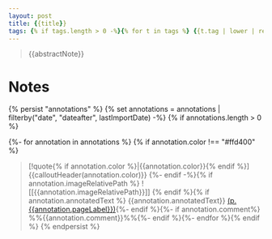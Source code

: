 ```yaml
---
layout: post
title: {{title}}
tags: {% if tags.length > 0 -%}{% for t in tags %} {{t.tag | lower | replace(" ", "-")}}{%- endfor %}{% endif %}
---
```


> {{abstractNote}}

# Notes
{% persist "annotations" %}
{% set annotations = annotations | filterby("date", "dateafter", lastImportDate) -%}
{% if annotations.length > 0 %}

{%- for annotation in annotations %}
{% if annotation.color !== "#ffd400" %}
>[!quote{% if annotation.color %}|{{annotation.color}}{% endif %}] {{calloutHeader(annotation.color)}}
>{%- endif -%}{% if annotation.imageRelativePath %}
![[{{annotation.imageRelativePath}}]] {% endif %}{% if annotation.annotatedText %}
{{annotation.annotatedText}} [(p. {{annotation.pageLabel}})](zotero://open-pdf/library/items/{{annotation.attachment.itemKey}}?page={{annotation.pageLabel}}&annotation={{annotation.id}}){%- endif %}{%- if annotation.comment%}
%%{{annotation.comment}}%%{%- endif %}{%- endfor %}{% endif %} {% endpersist %}